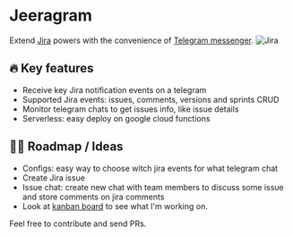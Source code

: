 # Jeeragram
Extend [Jira](https://www.atlassian.com/software/jira) powers with the convenience of [Telegram messenger](https://telegram.org/).
![Jira](https://wac-cdn.atlassian.com/dam/jcr:b86a32cb-0aa8-4783-aa81-9592d4fbf829/jsw-header-illustrations---v3.png?cdnVersion=1081)

## 🔥 Key features
* Receive key Jira notification events on a telegram
* Supported Jira events: issues, comments, versions and sprints CRUD
* Monitor telegram chats to get issues info, like issue details
* Serverless: easy deploy on google cloud functions

## 🚴‍♂️ Roadmap / Ideas
* Configs: easy way to choose witch jira events for what telegram chat
* Create Jira issue
* Issue chat: create new chat with team members to discuss some issue and store comments on jira comments
* Look at [kanban board](https://github.com/feliperbroering/jeeragram/projects/1) to see what I'm working on.

Feel free to contribute and send PRs.
